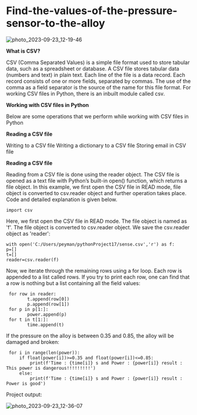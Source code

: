 # Find-the-values-of-the-pressure-sensor-to-the-alloy

![photo_2023-09-23_12-19-46](https://github.com/Peyman2012/Find-the-values-of-the-pressure-sensor-to-the-alloy/assets/88220773/8ce4a943-c1a1-44ea-9283-930edab3f6dc)


**What is CSV?** 

CSV (Comma Separated Values) is a simple file format used to store tabular data, such as a spreadsheet or database. A CSV file stores tabular data (numbers and text) in plain text. Each line of the file is a data record. Each record consists of one or more fields, separated by commas. The use of the comma as a field separator is the source of the name for this file format.
For working CSV files in Python, there is an inbuilt module called csv. 

**Working with CSV files in Python**

Below are some operations that we perform while working with CSV files in Python

**Reading a CSV file**

Writing to a CSV file
Writing a dictionary to a CSV file
Storing email in CSV file

**Reading a CSV file**

Reading from a CSV file is done using the reader object. The CSV file is opened as a text file with Python’s built-in open() function, which returns a file object. In this example, we first open the CSV file in READ mode, file object is converted to csv.reader object and further operation takes place. Code and detailed explanation is given below.

    import csv

Here, we first open the CSV file in READ mode. The file object is named as 'f'. The file object is converted to csv.reader object. We save the csv.reader object as 'reader':

    with open('C:/Users/peyman/pythonProject17/sense.csv','r') as f:
    p=[]
    t=[]
    reader=csv.reader(f)


Now, we iterate through the remaining rows using a for loop. Each row is appended to a list called rows. If you try to print each row, one can find that a row is nothing but a list containing all the field values:

     for row in reader:
            t.append(row[0])
            p.append(row[1])
     for p in p[1:]:
            power.append(p)
     for t in t[1:]:
            time.append(t)


If the pressure on the alloy is between 0.35 and 0.85, the alloy will be damaged and broken:

     for i in range(len(power)):
         if float(power[i])>=0.35 and float(power[i])<=0.85:
             print(f'Time : {time[i]} s and Power : {power[i]} result :  This power is dangerous!!!!!!!!!')
         else:
             print(f'Time : {time[i]} s and Power : {power[i]} result : Power is good')

Project output:

![photo_2023-09-23_12-36-07](https://github.com/Peyman2012/Find-the-values-of-the-pressure-sensor-to-the-alloy/assets/88220773/b5e3ea3a-0dd1-4e06-85ca-828bd788dd09)
